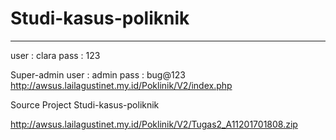 # Studi-kasus-poliknik #
---------------------------
user : clara
pass : 123 

Super-admin
user : admin
pass : bug@123
http://awsus.lailagustinet.my.id/Poklinik/V2/index.php

Source Project Studi-kasus-poliknik

http://awsus.lailagustinet.my.id/Poklinik/V2/Tugas2_A11201701808.zip
